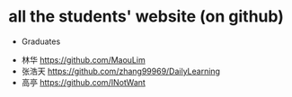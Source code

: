 # all the students' website (on github)
+ Graduates
 - 林华 https://github.com/MaouLim
 - 张浩天 https://github.com/zhang99969/DailyLearning
 - 高亭 https://github.com/INotWant
